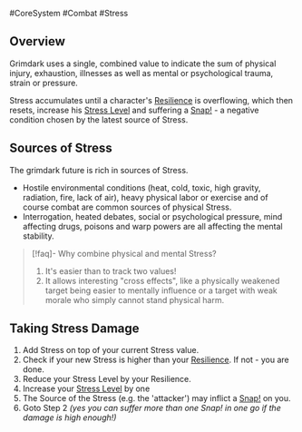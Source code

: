 #CoreSystem #Combat #Stress
## Overview
Grimdark uses a single, combined value to indicate the sum of physical injury, exhaustion, illnesses as well as mental or psychological trauma, strain or pressure. 

Stress accumulates until a character's [Resilience](/Combat/Resilience.md) is overflowing, which then resets, increase his [Stress Level](/Combat/Stress%20Level.md) and suffering a [Snap!](/Combat/Snap.md) - a negative condition chosen by the latest source of Stress.


## Sources of Stress
The grimdark future is rich in sources of Stress. 
- Hostile environmental conditions (heat, cold, toxic, high gravity, radiation, fire, lack of air), heavy physical labor or exercise and of course combat are common sources of physical Stress. 
- Interrogation, heated debates, social or psychological pressure, mind affecting drugs, poisons and warp powers are all affecting the mental stability.

> [!faq]- Why combine physical and mental Stress?
> 1. It's easier than to track two values!
> 2. It allows interesting "cross effects", like a physically weakened target being easier to mentally influence or a target with weak morale who simply cannot stand physical harm.


## Taking Stress Damage
1. Add Stress on top of your current Stress value.
2. Check if your new Stress is higher than your [Resilience](/Combat/Resilience.md). If not - you are done.
3. Reduce your Stress Level by your Resilience.
4. Increase your [Stress Level](</Combat/Stress Level.md>) by one
5. The Source of the Stress (e.g. the 'attacker') may inflict a [Snap!](/Combat/Snap.md) on you.
6. Goto Step 2 _(yes you can suffer more than one Snap! in one go if the damage is high enough!)_